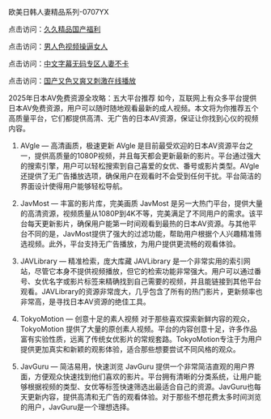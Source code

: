 欧美日韩人妻精品系列-0707YX

点击访问：<a href="https://bered.pages.dev/">久久精品国产福利</a>

点击访问：<a href="https://rtj-3zo.pages.dev/">男人色视频操逼女人</a>

点击访问：<a href="https://vassv.pages.dev/">中文字幕无码专区人妻不卡</a>

点击访问：<a href="https://gsd-agv.pages.dev/">国产又色又爽又刺激在线播放</a>

2025年日本AV免费资源全攻略：五大平台推荐
如今，互联网上有众多平台提供日本AV免费资源，用户可以随时随地观看最新的成人视频。本文将为你推荐五个高质量平台，它们都提供高清、无广告的日本AV资源，保证让你找到心仪的视频内容。

1. AVgle — 高清画质，极速更新
AVgle 是目前最受欢迎的日本AV资源平台之一，提供高质量的1080P视频，并且每天都会更新最新的影片。平台通过强大的搜索引擎，用户可以轻松搜索到自己喜爱的女优、番号或影片类型。AVgle还提供了无广告播放选项，确保用户在观看时不会受到任何干扰。平台简洁的界面设计使得用户能够轻松导航。

2. JavMost — 丰富的影片库，完美画质
JavMost 是另一大热门平台，提供大量的高清资源，视频质量从1080P到4K不等，完美满足了不同用户的需求。该平台每天更新影片，确保用户能第一时间观看到最热的日本AV资源。与其他平台不同的是，JavMost提供了强大的过滤功能，帮助用户根据个人兴趣精准筛选视频。此外，平台支持无广告播放，为用户提供更流畅的观看体验。

3. JAVLibrary — 精准检索，庞大库藏
JAVLibrary 是一个非常实用的索引网站，尽管它本身不提供视频播放，但它的检索功能非常强大。用户可以通过番号、女优名字或影片标签来精确找到自己需要的视频，并且能链接到其他平台观看。JAVLibrary的资源非常庞大，几乎包含了所有的热门影片，更新频率也非常高，是寻找日本AV资源的绝佳工具。

4. TokyoMotion — 创意十足的素人视频
对于那些喜欢探索新鲜内容的观众，TokyoMotion 提供了大量的原创素人视频。平台的内容创意十足，许多作品富有实验性质，远离了传统女优影片的常规套路。TokyoMotion专注于为用户提供更加真实和新颖的观影体验，适合那些想要尝试不同风格的观众。

5. JavGuru — 简洁易用，快速浏览
JavGuru 提供一个非常简洁直观的用户界面，方便观众快速找到他们喜欢的影片。平台拥有清晰的分类系统，让用户能够根据视频的类型、女优等标签快速筛选出最适合自己的资源。JavGuru也每天更新内容，提供高清和无广告的观看体验。对于那些不想花费太多时间浏览的用户，JavGuru是一个理想选择。

<span style="display:none;">[Canonical link]( https://github.com/hann20250707/hann8 ）</span>
